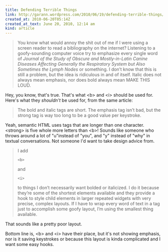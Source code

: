 ```yaml
---
title: Defending Terrible Things
link: http://garann.wordpress.com/2010/06/19/defending-terrible-things/
created_at: 2010-06-20T05:14Z
created_at_text: June 20, 2010, 12:14 am
kind: article
---
```

> You know what would annoy the shit out of me if I were using a screen reader to read a bibliography on the internet?
> Listening to a goofy-sounding computer voice try to emphasize every single word of *Journal of the Study of Obscure
> and Mostly-in-Latin Canine Diseases Affecting Generally the Respiratory System but Also Sometimes the Lymph Nodes* or
> something. I don’t know that this is still a problem, but the idea is ridiculous in and of itself. Italic does not 
> always mean emphasis, nor does bold always mean MAKE THIS LOUD.

Hey, you know, that's true. That's what &lt;b&gt; and &lt;i&gt; should be used for. Here's what they *shouldn't* be used for, from the same article:

> The bold and italic tags are short. The emphasis tag isn’t bad, but the strong tag is way too long to be a good value
> per keystroke.

Yeah, semantic HTML uses tags that are longer than one character. &lt;strong&gt; is five whole more letters than &lt;b&gt;! Sounds like someone who throws around a lot of "u"instead of "you", and "y" instead of "why" in textual conversations. Not someone I'd want to take design advice from.

> I add
>
>     <b>
> 
> and
>
>     <i>
>
> to things I don’t necessarily want bolded or italicized. I do it because they’re some of the shortest elements
> available and they provide a hook to style child elements in larger repeated widgets with very precise, complex
> layouts. If I have to wrap every word of text in a tag just to accomplish some goofy layout, I’m using the smallest
> thing available.

That sounds like a pretty poor layout.

Bottom line is, &lt;b&gt; and &lt;i&gt; have their place, but it's not showing emphasis, nor is it saving keystrokes or because this layout is kinda complicated and I want some easy hooks.
